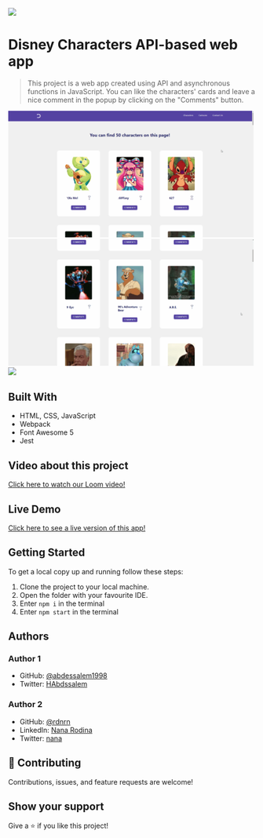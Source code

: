 ![](https://img.shields.io/badge/Microverse-blueviolet)

# Disney Characters API-based web app

> This project is a web app created using API and asynchronous functions in JavaScript. You can like the characters' cards and leave a nice comment in the popup by clicking on the "Comments" button.

<img src="./img/desktop-home.gif" width="500px">
<img src="./img/desktop-popup.gif" width="500px">
<img src="./img/its-changing.gif" width="500px">


## Built With

- HTML, CSS, JavaScript
- Webpack
- Font Awesome 5
- Jest

## Video about this project

[Click here to watch our Loom video!](link-will-be-here-soon)

## Live Demo

[Click here to see a live version of this app!](link-will-be-here-soon)

## Getting Started

To get a local copy up and running follow these steps:

1. Clone the project to your local machine.
2. Open the folder with your favourite IDE.
3. Enter `npm i` in the terminal
4. Enter `npm start` in the terminal

## Authors

### Author 1

- GitHub: [@abdessalem1998](https://https://github.com/abdessalem1998.com/rdnrn)
- Twitter: [HAbdssalem](https://twitter.com/HAbdssalem)

### Author 2

- GitHub: [@rdnrn](https://github.com/rdnrn)
- LinkedIn: [Nana Rodina](https://www.linkedin.com/in/arina-rodina-144612219/?locale=en_US)
- Twitter: [nana](https://twitter.com/rdnrn_nana)

## 🤝 Contributing

Contributions, issues, and feature requests are welcome!

## Show your support

Give a ⭐️ if you like this project!